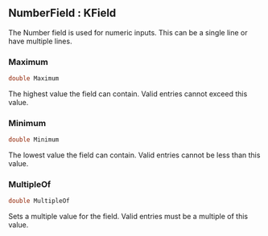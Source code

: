 ## NumberField : KField

The Number field is used for numeric inputs. This can be a single line or have multiple lines.

### Maximum

```cs
double Maximum
```

The highest value the field can contain. Valid entries cannot exceed this value.

### Minimum

```cs
double Minimum
```

The lowest value the field can contain. Valid entries cannot be less than this value.

### MultipleOf

```cs
double MultipleOf
```

Sets a multiple value for the field. Valid entries must be a multiple of this value.

